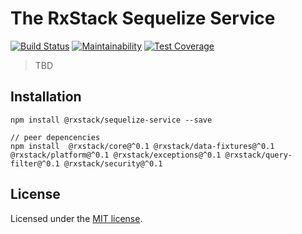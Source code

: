 # The RxStack Sequelize Service

[![Build Status](https://travis-ci.org/rxstack/sequelize-service.svg?branch=master)](https://travis-ci.org/rxstack/sequelize-service)
[![Maintainability](https://api.codeclimate.com/v1/badges/0605416059f00234dbc3/maintainability)](https://codeclimate.com/github/rxstack/sequelize-service/maintainability)
[![Test Coverage](https://api.codeclimate.com/v1/badges/0605416059f00234dbc3/test_coverage)](https://codeclimate.com/github/rxstack/sequelize-service/test_coverage)

> TBD

## Installation

```
npm install @rxstack/sequelize-service --save

// peer depencencies
npm install  @rxstack/core@^0.1 @rxstack/data-fixtures@^0.1 @rxstack/platform@^0.1 @rxstack/exceptions@^0.1 @rxstack/query-filter@^0.1 @rxstack/security@^0.1 

```


## License

Licensed under the [MIT license](LICENSE).

